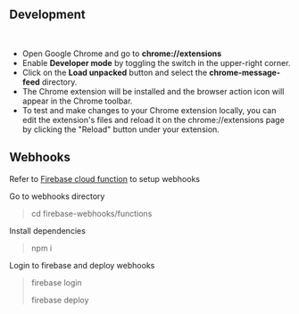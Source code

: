 ## Development

<br/>

- Open Google Chrome and go to **chrome://extensions**
- Enable **Developer mode** by toggling the switch in the upper-right corner.
- Click on the **Load unpacked** button and select the **chrome-message-feed** directory.
- The Chrome extension will be installed and the browser action icon will appear in the Chrome toolbar.
- To test and make changes to your Chrome extension locally, you can edit the extension's files and reload it on the chrome://extensions page by clicking the "Reload" button under your extension.

## Webhooks

Refer to
[Firebase cloud function](https://firebase.google.com/docs/functions/get-started?gen=1st) to setup webhooks

Go to webhooks directory
> cd firebase-webhooks/functions

Install dependencies
> npm i

Login to firebase and deploy webhooks
> firebase login
>
> firebase deploy